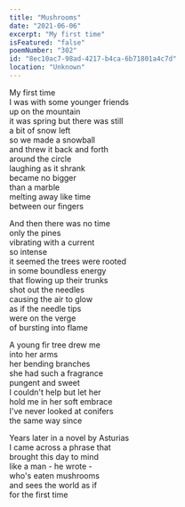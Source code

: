 ```yaml
---
title: "Mushrooms"
date: "2021-06-06"
excerpt: "My first time"
isFeatured: "false"
poemNumber: "302"
id: "8ec10ac7-98ad-4217-b4ca-6b71801a4c7d"
location: "Unknown"
---
```


My first time  
I was with some younger friends  
up on the mountain  
it was spring but there was still  
a bit of snow left  
so we made a snowball  
and threw it back and forth  
around the circle  
laughing as it shrank  
became no bigger  
than a marble  
melting away like time  
between our fingers

And then there was no time  
only the pines  
vibrating with a current  
so intense  
it seemed the trees were rooted  
in some boundless energy  
that flowing up their trunks  
shot out the needles  
causing the air to glow  
as if the needle tips  
were on the verge  
of bursting into flame

A young fir tree drew me  
into her arms  
her bending branches  
she had such a fragrance  
pungent and sweet  
I couldn't help but let her  
hold me in her soft embrace  
I've never looked at conifers  
the same way since

Years later in a novel by Asturias  
I came across a phrase that  
brought this day to mind  
like a man - he wrote -  
who's eaten mushrooms  
and sees the world as if  
for the first time
